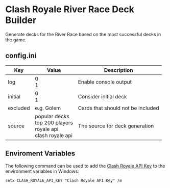 # Clash Royale River Race Deck Builder

Generate decks for the River Race based on the most successful decks in the game.

## config.ini

Key | Value | Description
--- | --- | ---
log | 0<br>1 | Enable console output
initial | 0<br>1  | Consider initial deck
excluded | e.g. Golem | Cards that should not be included
source | popular decks<br>top 200 players<br>royale api<br>clash royale api | The source for deck generation

## Enviroment Variables

The following command can be used to add the [Clash Royale API Key][cb956311] to the environment variables in Windows:

```batch
setx CLASH_ROYALE_API_KEY "Clash Royale API Key" /m
```

[cb956311]: https://developer.clashroyale.com/ "Clash Royale API Key"
